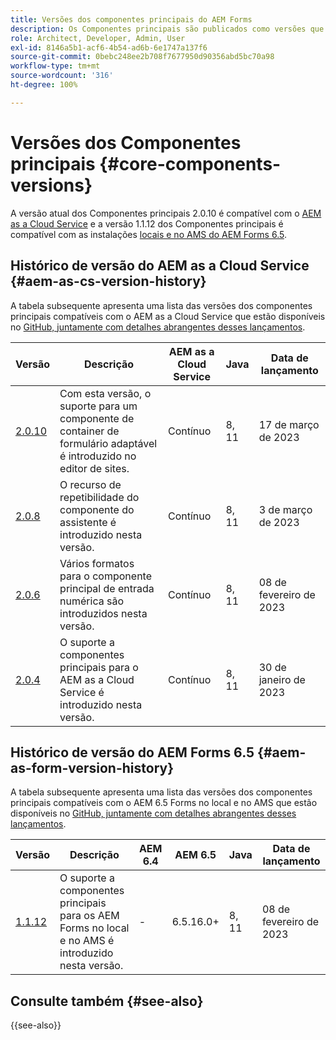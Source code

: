 ```yaml
---
title: Versões dos componentes principais do AEM Forms
description: Os Componentes principais são publicados como versões que podem conter mais de uma versão dos mesmos componentes principais. Este documento explica quais são as versões e como entender a compatibilidade com os Componentes principais e o AEM.
role: Architect, Developer, Admin, User
exl-id: 8146a5b1-acf6-4b54-ad6b-6e1747a137f6
source-git-commit: 0bebc248ee2b708f7677950d90356abd5bc70a98
workflow-type: tm+mt
source-wordcount: '316'
ht-degree: 100%

---
```


# Versões dos Componentes principais {#core-components-versions}

A versão atual dos Componentes principais 2.0.10 é compatível com o [AEM as a Cloud Service](https://experienceleague.adobe.com/docs/experience-manager-cloud-service/landing/home.html?lang=pt-BR) e a versão 1.1.12 dos Componentes principais é compatível com as instalações [locais e no AMS do AEM Forms 6.5](https://experienceleague.adobe.com/docs/experience-manager-65/user-guide/home.html?lang=pt-BR).

## Histórico de versão do AEM as a Cloud Service {#aem-as-cs-version-history}

A tabela subsequente apresenta uma lista das versões dos componentes principais compatíveis com o AEM as a Cloud Service que estão disponíveis no [GitHub, juntamente com detalhes abrangentes desses lançamentos](https://github.com/adobe/aem-core-forms-components/releases).

| Versão | Descrição | AEM as a Cloud Service | Java | Data de lançamento |
|---|---|---|---|---|
| [2.0.10](https://github.com/adobe/aem-core-forms-components/releases/tag/core-forms-components-reactor-2.0.10) | Com esta versão, o suporte para um componente de container de formulário adaptável é introduzido no editor de sites. | Contínuo | 8, 11 | 17 de março de 2023 |
| [2.0.8](https://github.com/adobe/aem-core-forms-components/releases/tag/core-forms-components-reactor-2.0.8) | O recurso de repetibilidade do componente do assistente é introduzido nesta versão. | Contínuo | 8, 11 | 3 de março de 2023 |
| [2.0.6](https://github.com/adobe/aem-core-forms-components/releases/tag/core-forms-components-reactor-2.0.6) | Vários formatos para o componente principal de entrada numérica são introduzidos nesta versão. | Contínuo | 8, 11 | 08 de fevereiro de 2023 |
| [2.0.4](https://github.com/adobe/aem-core-forms-components/releases/tag/core-forms-components-reactor-2.0.6) | O suporte a componentes principais para o AEM as a Cloud Service é introduzido nesta versão. | Contínuo | 8, 11 | 30 de janeiro de 2023 |

## Histórico de versão do AEM Forms 6.5 {#aem-as-form-version-history}

A tabela subsequente apresenta uma lista das versões dos componentes principais compatíveis com o AEM 6.5 Forms no local e no AMS que estão disponíveis no [GitHub, juntamente com detalhes abrangentes desses lançamentos](https://github.com/adobe/aem-core-forms-components/releases/tag/core-forms-components-reactor-1.1.12).

| Versão | Descrição | AEM 6.4 | AEM 6.5 | Java | Data de lançamento |
|---|---|---|---|---|---|
| [1.1.12](https://github.com/adobe/aem-core-forms-components/releases/tag/core-forms-components-reactor-1.1.12) | O suporte a componentes principais para os AEM Forms no local e no AMS é introduzido nesta versão. | - | 6.5.16.0+ | 8, 11 | 08 de fevereiro de 2023 |

## Consulte também {#see-also}

{{see-also}}